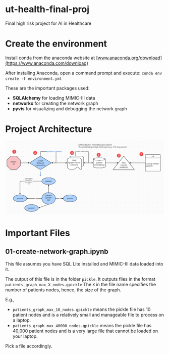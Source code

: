 # ut-health-final-proj
Final high risk project for AI in Healthcare 

# Create the environment
Install conda from the anaconda website at [www.anaconda.org/download](https://www.anaconda.com/download)


After installing Anaconda, open a command prompt and execute:
`conda env create -f environment.yml`

These are the important packages used:

* __SQLAlchemy__ for loading MIMIC-III data
* __networkx__ for creating the network graph 
* __pyvis__ for visualizing and debugging the network graph

# Project Architecture
<img src="images/proj-architecture.jpg" alt="Architecture" width="800"/>


# Important Files

## 01-create-network-graph.ipynb
This file assumes you have SQL Lite installed and MIMIC-III data loaded into it.

The output of this file is in the folder `pickle`. It outputs files in the format `patients_graph_max_X_nodes.gpickle`
The `X` in the file name specifies the number of patients nodes, hence, the size of the graph.

E.g., 
* `patients_graph_max_10_nodes.gpickle` means the pickle file has 10 patient nodes and is a relatively small and manageable file to process on a laptop.
* `patients_graph_max_40000_nodes.gpickle` means the pickle file has 40,000 patient nodes and is a very large file that cannot be loaded on your laptop.

Pick a file accordingly.






